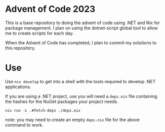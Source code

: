 # Advent of Code 2023

This is a base repository to doing the advent of
code using .NET and Nix for package management.
I plan on using the dotnet-script global tool to
allow me to create scripts for each day.

When the Advent of Code has completed, I plan to
commit my solutions to this repository.

# Use
Use `nix develop` to get into a shell with the
tools required to develop .NET applications.

If you are using a .NET project, use you will
need a `deps.nix` file containing the hashes
for the NuGet packages your project needs.

`nix run -L .#fetch-deps ./deps.nix`

note: you may need to create an empty `deps.nix`
file for the above command to work.
